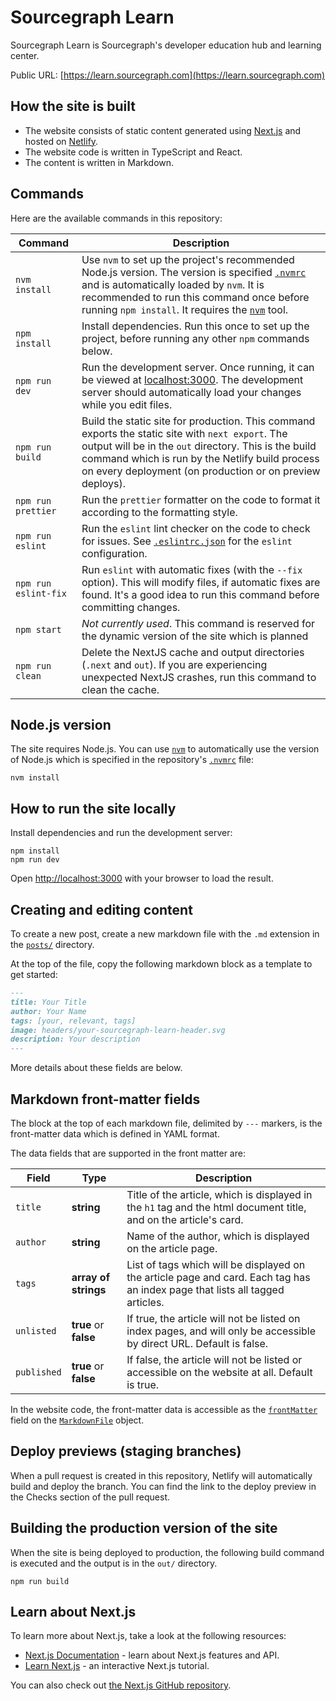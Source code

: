 # Sourcegraph Learn

Sourcegraph Learn is Sourcegraph's developer education hub and learning center.

Public URL: [https://learn.sourcegraph.com](https://learn.sourcegraph.com)

## How the site is built

- The website consists of static content generated using [Next.js](https://nextjs.org) and hosted on [Netlify](https://www.netlify.com/).
- The website code is written in TypeScript and React.
- The content is written in Markdown.

## Commands

Here are the available commands in this repository:

| Command              | Description                                                                                                                                                                                                                                                                              |
| -------------------- | ---------------------------------------------------------------------------------------------------------------------------------------------------------------------------------------------------------------------------------------------------------------------------------------- |
| `nvm install`        | Use `nvm` to set up the project's recommended Node.js version. The version is specified [`.nvmrc`](./.nvmrc) and is automatically loaded by `nvm`. It is recommended to run this command once before running `npm install`. It requires the [`nvm`](https://github.com/nvm-sh/nvm) tool. |
| `npm install`        | Install dependencies. Run this once to set up the project, before running any other `npm` commands below.                                                                                                                                                                                |
| `npm run dev`        | Run the development server. Once running, it can be viewed at [localhost:3000](http://localhost:3000). The development server should automatically load your changes while you edit files.                                                                                               |
| `npm run build`      | Build the static site for production. This command exports the static site with `next export`. The output will be in the `out` directory. This is the build command which is run by the Netlify build process on every deployment (on production or on preview deploys).                 |
| `npm run prettier`   | Run the `prettier` formatter on the code to format it according to the formatting style.                                                                                                                                                                                                 |
| `npm run eslint`     | Run the `eslint` lint checker on the code to check for issues. See [`.eslintrc.json`](./.eslintrc.json) for the `eslint` configuration.                                                                                                                                                  |
| `npm run eslint-fix` | Run `eslint` with automatic fixes (with the `--fix` option). This will modify files, if automatic fixes are found. It's a good idea to run this command before committing changes.                                                                                                       |
| `npm start`          | _Not currently used_. This command is reserved for the dynamic version of the site which is planned                                                                                                                                                                                      |
| `npm run clean`      | Delete the NextJS cache and output directories (`.next` and `out`). If you are experiencing unexpected NextJS crashes, run this command to clean the cache.                                                                                                                              |

## Node.js version

The site requires Node.js. You can use [`nvm`](https://github.com/nvm-sh/nvm) to automatically use the version of Node.js which is specified in the repository's [`.nvmrc`](./.nvmrc) file:

```
nvm install
```

## How to run the site locally

Install dependencies and run the development server:

```
npm install
npm run dev
```

Open [http://localhost:3000](http://localhost:3000) with your browser to load the result.

## Creating and editing content

To create a new post, create a new markdown file with the `.md` extension in the [`posts/`](./posts) directory.

At the top of the file, copy the following markdown block as a template to get started:

```md
---
title: Your Title
author: Your Name
tags: [your, relevant, tags]
image: headers/your-sourcegraph-learn-header.svg
description: Your description
---
```

More details about these fields are below.

## Markdown front-matter fields

The block at the top of each markdown file, delimited by `---` markers, is the front-matter data which is defined in YAML format.

The data fields that are supported in the front matter are:

| Field       | Type                  | Description                                                                                                                   |
| ----------- | --------------------- | ----------------------------------------------------------------------------------------------------------------------------- |
| `title`     | **string**            | Title of the article, which is displayed in the `h1` tag and the html document title, and on the article's card.              |
| `author`    | **string**            | Name of the author, which is displayed on the article page.                                                                   |
| `tags`      | **array of strings**  | List of tags which will be displayed on the article page and card. Each tag has an index page that lists all tagged articles. |
| `unlisted`  | **true** or **false** | If true, the article will not be listed on index pages, and will only be accessible by direct URL. Default is false.          |
| `published` | **true** or **false** | If false, the article will not be listed or accessible on the website at all. Default is true.                                |

In the website code, the front-matter data is accessible as the [`frontMatter`](./util/FrontMatter.ts) field on the [`MarkdownFile`](./util/MarkdownFile.ts) object.

## Deploy previews (staging branches)

When a pull request is created in this repository, Netlify will automatically build and deploy the branch. You can find the link to the deploy preview in the Checks section of the pull request.

## Building the production version of the site

When the site is being deployed to production, the following build command is executed and the output is in the `out/` directory.

```
npm run build
```

## Learn about Next.js

To learn more about Next.js, take a look at the following resources:

- [Next.js Documentation](https://nextjs.org/docs) - learn about Next.js features and API.
- [Learn Next.js](https://nextjs.org/learn) - an interactive Next.js tutorial.

You can also check out [the Next.js GitHub repository](https://github.com/vercel/next.js/).
